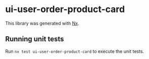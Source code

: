 # ui-user-order-product-card

This library was generated with [Nx](https://nx.dev).

## Running unit tests

Run `nx test ui-user-order-product-card` to execute the unit tests.
